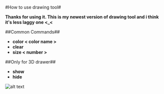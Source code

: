 #How to use drawing tool#

**Thanks for using it. This is my newest version of drawing tool and i think it's less laggy one <_<**

##Common Commands##


 - **color < color name >**
 - **clear**
 - **size < number >**

##Only for 3D drawer##

 - **show**
 - **hide**










![alt text][1]


  [1]: http://i.imgur.com/pruLzCR.jpg

